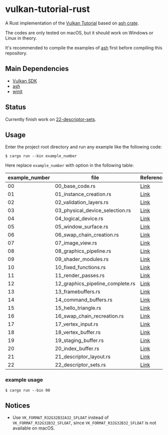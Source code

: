 # vulkan-tutorial-rust

A Rust implementation of the [Vulkan Tutorial](https://vulkan-tutorial.com) based on [ash crate](https://crates.io/crates/ash).

The codes are only tested on macOS, but it should work on Windows or Linux in theory.

It's recommended to compile the examples of [ash](https://github.com/MaikKlein/ash) first before compiling this repository.

## Main Dependencies

- [Vulkan SDK](https://vulkan.lunarg.com/sdk/home)
- [ash](https://github.com/MaikKlein/ash)
- [winit](https://github.com/tomaka/winit)

## Status

Currently finish work on [22-descriptor-sets](https://vulkan-tutorial.com/Uniform_buffers/Descriptor_pool_and_sets).

## Usage

Enter the project root directory and run any example like the following code:

```shell
$ cargo run --bin example_number
```

Here replace `example_number` with option in the following table:

| example_number | file                             | Reference                                                    |
| -------------- | -------------------------------- | ------------------------------------------------------------ |
| 00             | 00_base_code.rs                  | [Link](https://vulkan-tutorial.com/Drawing_a_triangle/Setup/Base_code) |
| 01             | 01_instance_creation.rs          | [Link](https://vulkan-tutorial.com/Drawing_a_triangle/Setup/Instance) |
| 02             | 02_validation_layers.rs          | [Link](https://vulkan-tutorial.com/Drawing_a_triangle/Setup/Validation_layers) |
| 03             | 03_physical_device_selection.rs  | [Link](https://vulkan-tutorial.com/Drawing_a_triangle/Setup/Physical_devices_and_queue_families) |
| 04             | 04_logical_device.rs             | [Link](https://vulkan-tutorial.com/Drawing_a_triangle/Setup/Logical_device_and_queues) |
| 05             | 05_window_surface.rs             | [Link](https://vulkan-tutorial.com/Drawing_a_triangle/Presentation/Window_surface) |
| 06             | 06_swap_chain_creation.rs        | [Link](https://vulkan-tutorial.com/Drawing_a_triangle/Presentation/Swap_chain) |
| 07             | 07_image_view.rs                 | [Link](https://vulkan-tutorial.com/Drawing_a_triangle/Presentation/Image_views) |
| 08             | 08_graphics_pipeline.rs          | [Link](https://vulkan-tutorial.com/Drawing_a_triangle/Graphics_pipeline_basics) |
| 09             | 09_shader_modules.rs             | [Link](https://vulkan-tutorial.com/Drawing_a_triangle/Graphics_pipeline_basics/Shader_modules) |
| 10             | 10_fixed_functions.rs            | [Link](https://vulkan-tutorial.com/Drawing_a_triangle/Graphics_pipeline_basics/Fixed_functions) |
| 11             | 11_render_passes.rs              | [Link](https://vulkan-tutorial.com/Drawing_a_triangle/Graphics_pipeline_basics/Render_passes) |
| 12             | 12_graphics_pipeline_complete.rs | [Link](https://vulkan-tutorial.com/Drawing_a_triangle/Graphics_pipeline_basics/Conclusion) |
| 13             | 13_framebuffers.rs               | [Link](https://vulkan-tutorial.com/Drawing_a_triangle/Drawing/Framebuffers) |
| 14             | 14_command_buffers.rs            | [Link](https://vulkan-tutorial.com/Drawing_a_triangle/Drawing/Command_buffers) |
| 15             | 15_hello_triangle.rs             | [Link](https://vulkan-tutorial.com/Drawing_a_triangle/Drawing/Rendering_and_presentation) |
| 16             | 16_swap_chain_recreation.rs      | [Link](https://vulkan-tutorial.com/Drawing_a_triangle/Swap_chain_recreation) |
| 17             | 17_vertex_input.rs               | [Link](https://vulkan-tutorial.com/Vertex_buffers/Vertex_input_description) |
| 18             | 18_vertex_buffer.rs              | [Link](https://vulkan-tutorial.com/Vertex_buffers/Vertex_buffer_creation) |
| 19             | 19_staging_buffer.rs             | [Link](https://vulkan-tutorial.com/Vertex_buffers/Staging_buffer) |
| 20             | 20_index_buffer.rs               | [Link](https://vulkan-tutorial.com/Vertex_buffers/Index_buffer) |
| 21             | 21_descriptor_layout.rs          | [Link](https://vulkan-tutorial.com/Uniform_buffers/Descriptor_layout_and_buffer) |
| 22             | 22_descriptor_sets.rs            | [Link](https://vulkan-tutorial.com/Uniform_buffers/Descriptor_pool_and_sets) |

### example usage

```
$ cargo run --bin 00
```

## Notices

- Use `VK_FORMAT_R32G32B32A32_SFLOAT` instead of `VK_FORMAT_R32G32B32_SFLOAT`, since `VK_FORMAT_R32G32B32_SFLOAT` is not available on macOS.